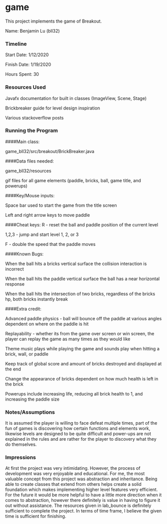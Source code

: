 game
====

This project implements the game of Breakout.

Name: Benjamin Lu (bll32)

### Timeline

Start Date: 1/12/2020

Finish Date: 1/19/2020

Hours Spent: 30 

### Resources Used
Javafx documentation for built in classes (ImageView, Scene, Stage)

Brickbreaker guide for level design inspiration

Various stackoverflow posts


### Running the Program

####Main class: 

game_bll32/src/breakout/BrickBreaker.java

####Data files needed: 

game_bll32/resources

gif files for all game elements (paddle, bricks, 
ball, game title, and powerups)

####Key/Mouse inputs: 

Space bar used to start
 the game from the title screen
 
Left and right arrow keys to move paddle

####Cheat keys: 
R - reset the ball and paddle position of the current level

1,2,3 - jump and start level 1, 2, or 3

F - double the speed that 
the paddle moves

####Known Bugs:

When the ball hits a bricks vertical surface the collision interaction
is incorrect

When the ball hits the paddle vertical surface the ball has a near horizontal
response

When the ball hits the intersection of two bricks, regardless of the bricks hp,
both bricks instantly break

####Extra credit: 

Advanced paddle physics - ball will bounce off the paddle at various
angles dependent on where on the paddle is hit

Replayability - whether its from the game over screen or win screen, the player
can replay the game as many times as they would like

Theme music plays while playing the game and sounds play when hitting
a brick, wall, or paddle

Keep track of global score and amount of bricks destroyed and displayed 
at the end

Change the appearance of bricks dependent on how much health is left
in the brick

Powerups include increasing life, reducing all brick health to 1, 
and increasing the paddle size

### Notes/Assumptions

It is assumed the player is willing to face defeat multiple times,
part of the fun of games is discovering how certain functions and elements work,
likewise levels are designed to be quite difficult and power-ups are not
explained in the rules and are rather for the player to discovery what they do
themselves. 

### Impressions

At first the project was very intimidating. However, the process
of development was very enjoyable and educational. For me, the 
most valuable concept from this project was abstraction and inheritance.
Being able to create classes that extend from others helps create a solid
foundation which makes implementing higher level features very efficient. 
For the future it would be more helpful to have a little more direction
when it comes to abstraction, however there definitely is value in 
having to figure it out without assistance. The resources given in 
lab_bounce is definitely sufficient to complete the project. In terms of 
time frame, I believe the given time is sufficient for finishing.  
